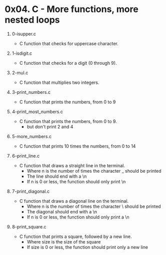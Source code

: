# 0x04. C - More functions, more nested loops

1. 0-isupper.c
   - C function that checks for uppercase character.

2. 1-isdigit.c
   - C function that checks for a digit (0 through 9).

3. 2-mul.c
   - C function that multiplies two integers.

4. 3-print_numbers.c
   - C function that prints the numbers, from 0 to 9

5. 4-print_most_numbers.c
   - C function that prints the numbers, from 0 to 9.
     - but don't print 2 and 4

6. 5-more_numbers.c
   - C function that prints 10 times the numbers, from 0 to 14

7. 6-print_line.c
   - C function that draws a straight line in the terminal.
     - Where n is the number of times the character _ should be printed
     - The line should end with a \n
     - If n is 0 or less, the function should only print \n

8. 7-print_diagonal.c
   - C function that draws a diagonal line on the terminal.
     - Where n is the number of times the character \ should be printed
     - The diagonal should end with a \n
     - If n is 0 or less, the function should only print a \n

9. 8-print_square.c
   - C function that prints a square, followed by a new line.
     - Where size is the size of the square
     - If size is 0 or less, the function should print only a new line

